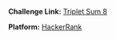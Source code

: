 **Challenge Link:** [Triplet Sum 8](https://www.hackerrank.com/contests/90-days-of-coding/challenges/triplet-sum-8)

**Platform:** [HackerRank](https://hackerrank.com/)
